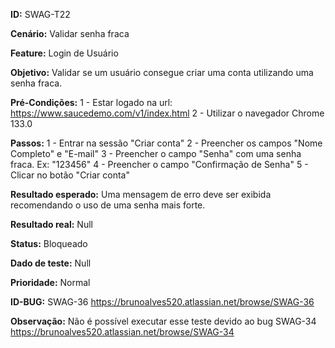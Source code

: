**ID:** SWAG-T22

**Cenário:** Validar senha fraca

**Feature:** Login de Usuário

**Objetivo:** Validar se um usuário consegue criar uma conta utilizando uma senha fraca.

**Pré-Condições:**
1 - Estar logado na url: https://www.saucedemo.com/v1/index.html
2 - Utilizar o navegador Chrome 133.0

**Passos:**
1 - Entrar na sessão "Criar conta"
2 - Preencher os campos "Nome Completo" e "E-mail"
3 - Preencher o campo "Senha" com uma senha fraca. Ex: "123456"
4 - Preencher o campo "Confirmação de Senha"
5 - Clicar no botão "Criar conta"

**Resultado esperado:** Uma mensagem de erro deve ser exibida recomendando o uso de uma senha mais forte.

**Resultado real:** Null

**Status:** Bloqueado

**Dado de teste:** Null

**Prioridade:** Normal

**ID-BUG:** SWAG-36 https://brunoalves520.atlassian.net/browse/SWAG-36

**Observação:** Não é possível executar esse teste devido ao bug ​SWAG-34​​​ https://brunoalves520.atlassian.net/browse/SWAG-34
